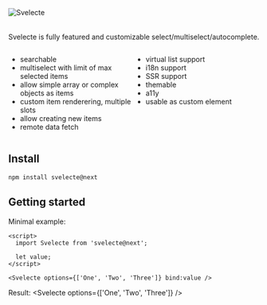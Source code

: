 <script>
  import Svelecte from '$lib/Svelecte.svelte';
</script>

<div class="m-auto">
  <img src="/svelecte.png" alt="Svelecte">
</div>

Svelecte is fully featured and customizable select/multiselect/autocomplete.

<div class="cols-2">
<div>

- searchable
- multiselect with limit of max selected items
- allow simple array or complex objects as items
- custom item renderering, multiple slots
- allow creating new items
- remote data fetch

</div>

<div>

- virtual list support
- i18n support
- SSR support
- themable
- a11y
- usable as custom element

</div>
</div>

## Install

```bash
npm install svelecte@next
```

## Getting started

Minimal example:

```svelte
<script>
  import Svelecte from 'svelecte@next';

  let value;
</script>

<Svelecte options={['One', 'Two', 'Three']} bind:value />
```

Result:
<Svelecte options={['One', 'Two', 'Three']} />

<style>
  .m-auto {
    margin: 2rem auto;
    & img {
      display: block;
      margin: auto;
    }
  }
  .cols-2 {
    display: flex;
    flex-wrap: wrap;
    & > div {
      width: 50%;
    }
  }
</style>
